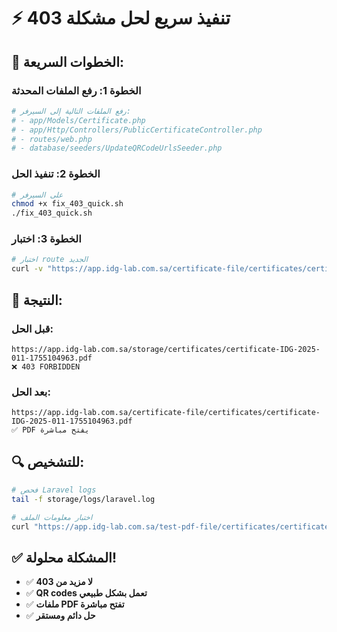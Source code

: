 # ⚡ تنفيذ سريع لحل مشكلة 403

## 🚀 **الخطوات السريعة:**

### **الخطوة 1: رفع الملفات المحدثة**
```bash
# رفع الملفات التالية إلى السيرفر:
# - app/Models/Certificate.php
# - app/Http/Controllers/PublicCertificateController.php
# - routes/web.php
# - database/seeders/UpdateQRCodeUrlsSeeder.php
```

### **الخطوة 2: تنفيذ الحل**
```bash
# على السيرفر
chmod +x fix_403_quick.sh
./fix_403_quick.sh
```

### **الخطوة 3: اختبار**
```bash
# اختبار route الجديد
curl -v "https://app.idg-lab.com.sa/certificate-file/certificates/certificate-IDG-2025-011-1755104963.pdf"
```

## 📱 **النتيجة:**

### **قبل الحل:**
```
https://app.idg-lab.com.sa/storage/certificates/certificate-IDG-2025-011-1755104963.pdf
❌ 403 FORBIDDEN
```

### **بعد الحل:**
```
https://app.idg-lab.com.sa/certificate-file/certificates/certificate-IDG-2025-011-1755104963.pdf
✅ PDF يفتح مباشرة
```

## 🔍 **للتشخيص:**

```bash
# فحص Laravel logs
tail -f storage/logs/laravel.log

# اختبار معلومات الملف
curl "https://app.idg-lab.com.sa/test-pdf-file/certificates/certificate-IDG-2025-011-1755104963.pdf"
```

## ✅ **المشكلة محلولة!**

- ✅ **لا مزيد من 403**
- ✅ **QR codes تعمل بشكل طبيعي**
- ✅ **ملفات PDF تفتح مباشرة**
- ✅ **حل دائم ومستقر** 